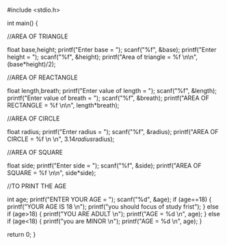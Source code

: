 #include <stdio.h>

int main() 
{

//AREA OF TRIANGLE

float base,height;
printf("Enter base = ");
scanf("%f", &base);
printf("Enter height = ");
scanf("%f", &height);
printf("Area of triangle = %f \n\n", (base*height)/2);

//AREA OF REACTANGLE

float length,breath;
printf("Enter value of length = ");
scanf("%f", &length);
printf("Enter value of breath = ");
scanf("%f", &breath);
printf("AREA OF RECTANGLE = %f \n\n", length*breath);

//AREA OF CIRCLE

float radius;
printf("Enter radius = ");
scanf("%f", &radius);
printf("AREA OF CIRCLE = %f \n \n", 3.14*radius*radius);

//AREA OF SQUARE

float side;
printf("Enter side = ");
scanf("%f", &side);
printf("AREA OF SQUARE = %f \n\n", side*side);

//TO PRINT THE AGE

int age;
printf("ENTER YOUR AGE = ");
scanf("%d", &age);
if (age==18)
{
printf("YOUR AGE IS 18 \n");
printf("you should focus of study frist");
}
else if (age>18)
{
printf("YOU ARE ADULT \n");
printf("AGE = %d \n", age);
}
else if (age<18)
{
printf("you are MINOR \n");
printf("AGE = %d \n", age);
}



return 0;
}

